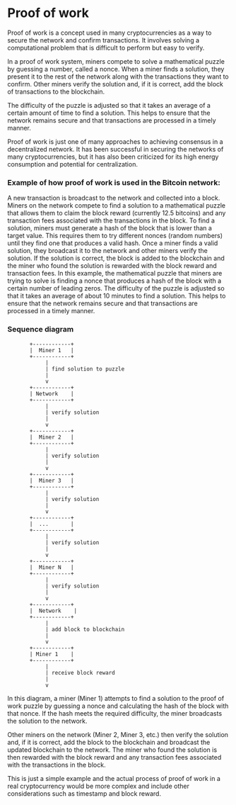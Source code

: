 # Proof of work

Proof of work is a concept used in many cryptocurrencies as a way to secure the network and confirm transactions. It involves solving a computational problem that is difficult to perform but easy to verify.

In a proof of work system, miners compete to solve a mathematical puzzle by guessing a number, called a nonce. When a miner finds a solution, they present it to the rest of the network along with the transactions they want to confirm. Other miners verify the solution and, if it is correct, add the block of transactions to the blockchain.

The difficulty of the puzzle is adjusted so that it takes an average of a certain amount of time to find a solution. This helps to ensure that the network remains secure and that transactions are processed in a timely manner.

Proof of work is just one of many approaches to achieving consensus in a decentralized network. It has been successful in securing the networks of many cryptocurrencies, but it has also been criticized for its high energy consumption and potential for centralization.

### Example of how proof of work is used in the Bitcoin network:

A new transaction is broadcast to the network and collected into a block.
Miners on the network compete to find a solution to a mathematical puzzle that allows them to claim the block reward (currently 12.5 bitcoins) and any transaction fees associated with the transactions in the block.
To find a solution, miners must generate a hash of the block that is lower than a target value. This requires them to try different nonces (random numbers) until they find one that produces a valid hash.
Once a miner finds a valid solution, they broadcast it to the network and other miners verify the solution. If the solution is correct, the block is added to the blockchain and the miner who found the solution is rewarded with the block reward and transaction fees.
In this example, the mathematical puzzle that miners are trying to solve is finding a nonce that produces a hash of the block with a certain number of leading zeros. The difficulty of the puzzle is adjusted so that it takes an average of about 10 minutes to find a solution. This helps to ensure that the network remains secure and that transactions are processed in a timely manner.

### Sequence diagram

                                                                           
           +------------+                                                  
           |  Miner 1   |                                                  
           +------------+                                                  
                |                                                          
                | find solution to puzzle                                  
                |                                                          
                v                                                          
           +------------+                                                  
           | Network    |                                                  
           +------------+                                                  
                |                                                          
                | verify solution                                          
                |                                                          
                v                                                          
           +------------+                                                  
           |  Miner 2   |                                                  
           +------------+                                                  
                |                                                          
                | verify solution                                          
                |                                                          
                v                                                          
           +------------+                                                  
           |  Miner 3   |                                                  
           +------------+                                                  
                |                                                          
                | verify solution                                          
                |                                                          
                v                                                          
           +------------+                                                  
           |  ...       |                                                  
           +------------+                                                  
                |                                                          
                | verify solution                                          
                |                                                          
                v                                                          
           +------------+                                                  
           |  Miner N   |                                                  
           +------------+                                                  
                |                                                          
                | verify solution                                          
                |                                                          
                v                                                          
           +------------+                                                  
           |  Network    |                                                  
           +------------+                                                  
                |                                                          
                | add block to blockchain                                  
                |                                                          
                v                                                          
           +------------+                                                  
           | Miner 1    |                                                  
           +------------+                                                  
                |                                                          
                | receive block reward                                     
                |                                                          
                v                                                          
                                                       
                                                       
                                                       
                                                       
                                                       
 In this diagram, a miner (Miner 1) attempts to find a solution to the proof of work puzzle by guessing a nonce and calculating the hash of the block with that nonce. If the hash meets the required difficulty, the miner broadcasts the solution to the network.

Other miners on the network (Miner 2, Miner 3, etc.) then verify the solution and, if it is correct, add the block to the blockchain and broadcast the updated blockchain to the network. The miner who found the solution is then rewarded with the block reward and any transaction fees associated with the transactions in the block.

This is just a simple example and the actual process of proof of work in a real cryptocurrency would be more complex and include other considerations such as timestamp and block reward.

